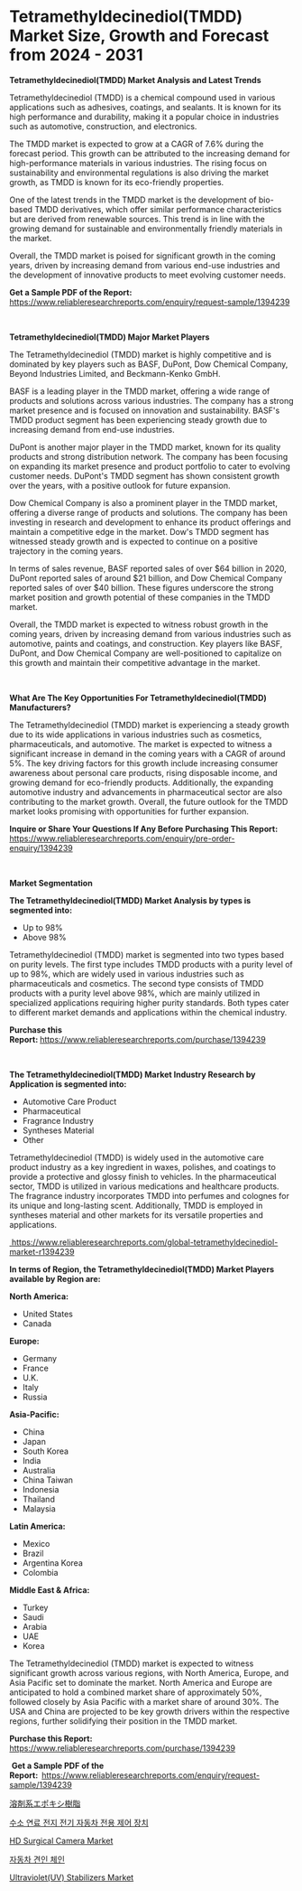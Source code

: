 <p><h1>Tetramethyldecinediol(TMDD) Market Size, Growth and Forecast from 2024 - 2031</h1></p><p><strong>Tetramethyldecinediol(TMDD) Market Analysis and Latest Trends</strong></p>
<p><p>Tetramethyldecinediol (TMDD) is a chemical compound used in various applications such as adhesives, coatings, and sealants. It is known for its high performance and durability, making it a popular choice in industries such as automotive, construction, and electronics.</p><p>The TMDD market is expected to grow at a CAGR of 7.6% during the forecast period. This growth can be attributed to the increasing demand for high-performance materials in various industries. The rising focus on sustainability and environmental regulations is also driving the market growth, as TMDD is known for its eco-friendly properties.</p><p>One of the latest trends in the TMDD market is the development of bio-based TMDD derivatives, which offer similar performance characteristics but are derived from renewable sources. This trend is in line with the growing demand for sustainable and environmentally friendly materials in the market.</p><p>Overall, the TMDD market is poised for significant growth in the coming years, driven by increasing demand from various end-use industries and the development of innovative products to meet evolving customer needs.</p></p>
<p><strong>Get a Sample PDF of the Report:&nbsp;</strong> <a href="https://www.reliableresearchreports.com/enquiry/request-sample/1394239">https://www.reliableresearchreports.com/enquiry/request-sample/1394239</a></p>
<p>&nbsp;</p>
<p><strong>Tetramethyldecinediol(TMDD) Major Market Players</strong></p>
<p><p>The Tetramethyldecinediol (TMDD) market is highly competitive and is dominated by key players such as BASF, DuPont, Dow Chemical Company, Beyond Industries Limited, and Beckmann-Kenko GmbH.</p><p>BASF is a leading player in the TMDD market, offering a wide range of products and solutions across various industries. The company has a strong market presence and is focused on innovation and sustainability. BASF's TMDD product segment has been experiencing steady growth due to increasing demand from end-use industries.</p><p>DuPont is another major player in the TMDD market, known for its quality products and strong distribution network. The company has been focusing on expanding its market presence and product portfolio to cater to evolving customer needs. DuPont's TMDD segment has shown consistent growth over the years, with a positive outlook for future expansion.</p><p>Dow Chemical Company is also a prominent player in the TMDD market, offering a diverse range of products and solutions. The company has been investing in research and development to enhance its product offerings and maintain a competitive edge in the market. Dow's TMDD segment has witnessed steady growth and is expected to continue on a positive trajectory in the coming years.</p><p>In terms of sales revenue, BASF reported sales of over $64 billion in 2020, DuPont reported sales of around $21 billion, and Dow Chemical Company reported sales of over $40 billion. These figures underscore the strong market position and growth potential of these companies in the TMDD market.</p><p>Overall, the TMDD market is expected to witness robust growth in the coming years, driven by increasing demand from various industries such as automotive, paints and coatings, and construction. Key players like BASF, DuPont, and Dow Chemical Company are well-positioned to capitalize on this growth and maintain their competitive advantage in the market.</p></p>
<p>&nbsp;</p>
<p><strong>What Are The Key Opportunities For Tetramethyldecinediol(TMDD) Manufacturers?</strong></p>
<p><p>The Tetramethyldecinediol (TMDD) market is experiencing a steady growth due to its wide applications in various industries such as cosmetics, pharmaceuticals, and automotive. The market is expected to witness a significant increase in demand in the coming years with a CAGR of around 5%. The key driving factors for this growth include increasing consumer awareness about personal care products, rising disposable income, and growing demand for eco-friendly products. Additionally, the expanding automotive industry and advancements in pharmaceutical sector are also contributing to the market growth. Overall, the future outlook for the TMDD market looks promising with opportunities for further expansion.</p></p>
<p><strong>Inquire or Share Your Questions If Any Before Purchasing This Report:</strong> <a href="https://www.reliableresearchreports.com/enquiry/pre-order-enquiry/1394239">https://www.reliableresearchreports.com/enquiry/pre-order-enquiry/1394239</a></p>
<p>&nbsp;</p>
<p><strong>Market Segmentation</strong></p>
<p><strong>The Tetramethyldecinediol(TMDD) Market Analysis by types is segmented into:</strong></p>
<p><ul><li>Up to 98%</li><li>Above 98%</li></ul></p>
<p><p>Tetramethyldecinediol (TMDD) market is segmented into two types based on purity levels. The first type includes TMDD products with a purity level of up to 98%, which are widely used in various industries such as pharmaceuticals and cosmetics. The second type consists of TMDD products with a purity level above 98%, which are mainly utilized in specialized applications requiring higher purity standards. Both types cater to different market demands and applications within the chemical industry.</p></p>
<p><strong>Purchase this Report:&nbsp;</strong><a href="https://www.reliableresearchreports.com/purchase/1394239">https://www.reliableresearchreports.com/purchase/1394239</a></p>
<p>&nbsp;</p>
<p><strong>The Tetramethyldecinediol(TMDD) Market Industry Research by Application is segmented into:</strong></p>
<p><ul><li>Automotive Care Product</li><li>Pharmaceutical</li><li>Fragrance Industry</li><li>Syntheses Material</li><li>Other</li></ul></p>
<p><p>Tetramethyldecinediol (TMDD) is widely used in the automotive care product industry as a key ingredient in waxes, polishes, and coatings to provide a protective and glossy finish to vehicles. In the pharmaceutical sector, TMDD is utilized in various medications and healthcare products. The fragrance industry incorporates TMDD into perfumes and colognes for its unique and long-lasting scent. Additionally, TMDD is employed in syntheses material and other markets for its versatile properties and applications.</p></p>
<p><a href="https://www.reliableresearchreports.com/global-tetramethyldecinediol-market-r1394239">&nbsp;https://www.reliableresearchreports.com/global-tetramethyldecinediol-market-r1394239</a></p>
<p><strong>In terms of Region, the Tetramethyldecinediol(TMDD) Market Players available by Region are:</strong></p>
<p>
    <p> <strong> North America: </strong>
        <ul>
            <li>United States</li>
            <li>Canada</li>
        </ul>
        </p> 
    <p> <strong> Europe: </strong>
        <ul>
            <li>Germany</li>
            <li>France</li>
            <li>U.K.</li>
            <li>Italy</li>
            <li>Russia</li>
        </ul>
        </p> 
    <p> <strong> Asia-Pacific: </strong>
        <ul>
            <li>China</li>
            <li>Japan</li>
            <li>South Korea</li>
            <li>India</li>
            <li>Australia</li>
            <li>China Taiwan</li>
            <li>Indonesia</li>
            <li>Thailand</li>
            <li>Malaysia</li>
        </ul>
        </p> 
    <p> <strong> Latin America: </strong>
        <ul>
            <li>Mexico</li>
            <li>Brazil</li>
            <li>Argentina Korea</li>
            <li>Colombia</li>
        </ul>
        </p> 
    <p> <strong> Middle East & Africa: </strong>
        <ul>
            <li>Turkey</li>
            <li>Saudi</li>
            <li>Arabia</li>
            <li>UAE</li>
            <li>Korea</li>
        </ul>
    </p>
    </p>
<p><p>The Tetramethyldecinediol (TMDD) market is expected to witness significant growth across various regions, with North America, Europe, and Asia Pacific set to dominate the market. North America and Europe are anticipated to hold a combined market share of approximately 50%, followed closely by Asia Pacific with a market share of around 30%. The USA and China are projected to be key growth drivers within the respective regions, further solidifying their position in the TMDD market.</p></p>
<p><strong>Purchase this Report: </strong><a href="https://www.reliableresearchreports.com/purchase/1394239">https://www.reliableresearchreports.com/purchase/1394239</a></p>
<p>&nbsp;<strong>Get a Sample PDF of the Report:&nbsp;&nbsp;</strong><a href="https://www.reliableresearchreports.com/enquiry/request-sample/1394239">https://www.reliableresearchreports.com/enquiry/request-sample/1394239</a></p>
<p><strong></strong></p>
<p><p><a href="https://github.com/NikitaBruen/Market-Research-Report-List-1/blob/main/321878389701.md">溶剤系エポキシ樹脂</a></p><p><a href="https://github.com/vsn7qpua81q/Market-Research-Report-List-2/blob/main/578111896587.md">수소 연료 전지 전기 자동차 전용 제어 장치</a></p><p><a href="https://issuu.com/reportprime-2/docs/hd-surgical-camera-market-size-2030.pptx">HD Surgical Camera Market</a></p><p><a href="https://medium.com/@dougschmidt26/%EC%9E%90%EB%8F%99%EC%B0%A8-%EA%B2%AC%EC%9D%B8-%EC%B2%B4%EC%9D%B8-%EC%8B%9C%EC%9E%A5-%EA%B7%9C%EB%AA%A8-cagr-%ED%8A%B8%EB%A0%8C%EB%93%9C-2024-2030-170f60000f9d">자동차 견인 체인</a></p><p><a href="https://github.com/Glendatilghmankmgz0rbhwpy/Market-Research-Report-List-2/blob/main/ultravioletuv-stabilizers-market.md">Ultraviolet(UV) Stabilizers Market</a></p></p>